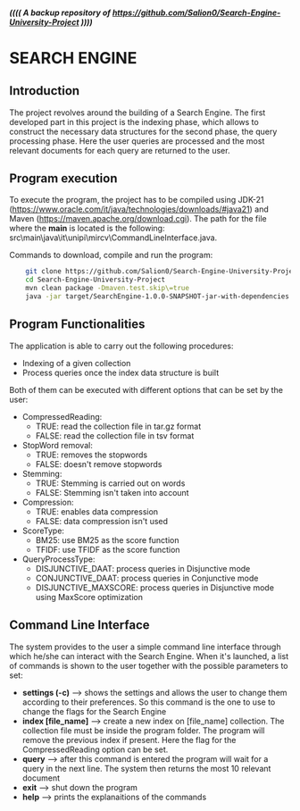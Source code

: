 ##### ((((   A backup repository of https://github.com/Salion0/Search-Engine-University-Project   ))))
# SEARCH ENGINE
## Introduction
The project revolves around the building of a Search Engine. The first developed part in this project is the indexing phase, which allows to construct the necessary data structures for the second phase, the query processing phase.
Here the user queries are processed and the most relevant documents for each query are returned to the user.

## Program execution
To execute the program, the project has to be compiled using JDK-21 (https://www.oracle.com/it/java/technologies/downloads/#java21) and Maven (https://maven.apache.org/download.cgi). The path for the  file where the **main** is located is the following: src\main\java\it\unipi\mircv\CommandLineInterface.java.

Commands to download, compile and run the program:
```bash
    git clone https://github.com/Salion0/Search-Engine-University-Project
    cd Search-Engine-University-Project
    mvn clean package -Dmaven.test.skip\=true
    java -jar target/SearchEngine-1.0.0-SNAPSHOT-jar-with-dependencies.jar  
```  

## Program Functionalities
The application is able to carry out the following procedures:
*   Indexing of a given collection
*   Process queries once the index data structure is built

Both of them can be executed with different options that can be set by the user:
*   CompressedReading:
    *   TRUE: read the collection file in tar.gz format
    *   FALSE: read the collection file in tsv format
*   StopWord removal:
    *   TRUE: removes the stopwords
    *   FALSE: doesn't remove stopwords
*   Stemming:
    *   TRUE: Stemming is carried out on words
    *   FALSE: Stemming isn't taken into account
*   Compression:
    *   TRUE: enables data compression
    *   FALSE: data compression isn't used
*   ScoreType:
    *   BM25: use BM25 as the score function
    *   TFIDF: use TFIDF as the score function
*   QueryProcessType:
    *   DISJUNCTIVE_DAAT: process queries in Disjunctive mode
    *   CONJUNCTIVE_DAAT: process queries in Conjunctive mode
    *   DISJUNCTIVE_MAXSCORE: process queries in Disjunctive mode using MaxScore optimization


## Command Line Interface
The system provides to the user a simple command line interface through which he/she can interact with the Search Engine. When it's launched, a list of commands is shown to the user together with the possible parameters to set:

*   **settings (-c)** --> shows the settings and allows the user to change them according to their preferences. So this command is the one to use to change the flags for the Search Engine
*   **index [file_name]** --> create a new index on [file_name] collection. The collection file must be inside the program folder. The program will remove the previous index if present. Here the flag for the CompressedReading option can be set.
*   **query** --> after this command is entered the program will wait for a query in the next line. The system then returns the most 10 relevant document
*   **exit** --> shut down the program
*   **help** --> prints the explanaitions of the commands
